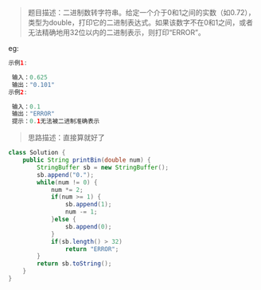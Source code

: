 > 题目描述：二进制数转字符串。给定一个介于0和1之间的实数（如0.72），类型为double，打印它的二进制表达式。如果该数字不在0和1之间，或者无法精确地用32位以内的二进制表示，则打印“ERROR”。
>

eg:

```java
示例1:

 输入：0.625
 输出："0.101"
示例2:

 输入：0.1
 输出："ERROR"
 提示：0.1无法被二进制准确表示
```

> 思路描述：直接算就好了
>

```java
class Solution {
    public String printBin(double num) {
        StringBuffer sb = new StringBuffer();
        sb.append("0.");
        while(num != 0) {
        	num *= 2;
        	if(num >= 1) {
        		sb.append(1);
        		num -= 1;
        	}else {
        		sb.append(0);
        	}
        	if(sb.length() > 32)
        		return "ERROR";
        }
        return sb.toString();
    }
}
```

